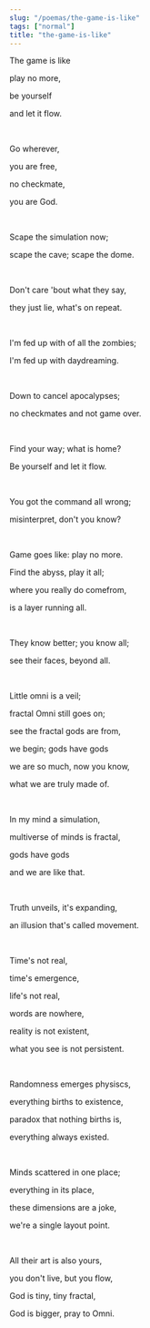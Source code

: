 ```yaml
---
slug: "/poemas/the-game-is-like"
tags: ["normal"]
title: "the-game-is-like"
---
```

The game is like

play no more,

be yourself

and let it flow.

&nbsp;

Go wherever,

you are free,

no checkmate,

you are God.

&nbsp;

Scape the simulation now;

scape the cave; scape the dome.

&nbsp;

Don't care 'bout what they say,

they just lie, what's on repeat.

&nbsp;

I'm fed up with of all the zombies;

I'm fed up with daydreaming.

&nbsp;

Down to cancel apocalypses;

no checkmates and not game over.

&nbsp;

Find your way; what is home?

Be yourself and let it flow.

&nbsp;

You got the command all wrong;

misinterpret, don't you know?

&nbsp;

Game goes like: play no more.

Find the abyss, play it all;

where you really do comefrom,

is a layer running all.

&nbsp;

They know better; you know all;

see their faces, beyond all.

&nbsp;

Little omni is a veil;

fractal Omni still goes on;

see the fractal gods are from,

we begin; gods have gods

we are so much, now you know,

what we are truly made of.

&nbsp;

In my mind a simulation,

multiverse of minds is fractal,

gods have gods

and we are like that.

&nbsp;

Truth unveils, it's expanding,

an illusion that's called movement.

&nbsp;

Time's not real,

time's emergence,

life's not real,

words are nowhere,

reality is not existent,

what you see is not persistent.

&nbsp;

Randomness emerges physiscs,

everything births to existence,

paradox that nothing births is,

everything always existed.

&nbsp;

Minds scattered in one place;

everything in its place,

these dimensions are a joke,

we're a single layout point.

&nbsp;

All their art is also yours,

you don't live, but you flow,

God is tiny, tiny fractal,

God is bigger, pray to Omni.
